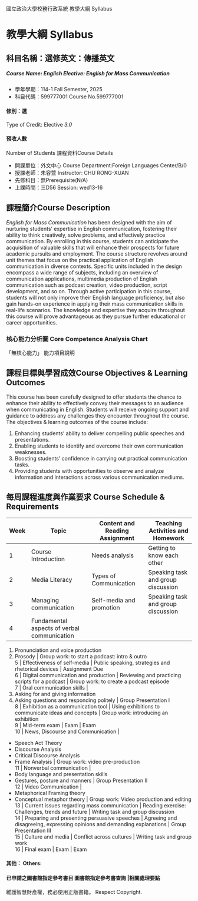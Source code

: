 國立政治大學校務行政系統 教學大綱 Syllabus
# 教學大綱 Syllabus
##  科目名稱：選修英文：傳播英文
#####  Course Name: English Elective: English for Mass Communication
  * 學年學期：114-1 Fall Semester, 2025 
  * 科目代碼：599777001 Course No.599777001
#### 修別：選
Type of Credit: Elective 
_3.0_
#### 預收人數
Number of Students
課程資料Course Details
  * 開課單位：外文中心 Course Department:Foreign Languages Center/B/0 
  * 授課老師：朱容萱 Instructor: CHU RONG-XUAN 
  * 先修科目：無Prerequisite(N/A)
  * 上課時間：三D56 Session: wed13-16
##  課程簡介Course Description
_English for Mass Communication_ has been designed with the aim of nurturing students’ expertise in English communication, fostering their ability to think creatively, solve problems, and effectively practice communication. By enrolling in this course, students can anticipate the acquisition of valuable skills that will enhance their prospects for future academic pursuits and employment.
The course structure revolves around unit themes that focus on the practical application of English communication in diverse contexts. Specific units included in the design encompass a wide range of subjects, including an overview of communication applications, multimedia production of English communication such as podcast creation, video production, script development, and so on.
Through active participation in this course, students will not only improve their English language proficiency, but also gain hands-on experience in applying their mass communication skills in real-life scenarios. The knowledge and expertise they acquire throughout this course will prove advantageous as they pursue further educational or career opportunities.
###  核心能力分析圖 Core Competence Analysis Chart
「無核心能力」 
能力項目說明
##  課程目標與學習成效Course Objectives & Learning Outcomes 
This course has been carefully designed to offer students the chance to enhance their ability to effectively convey their messages to an audience when communicating in English. Students will receive ongoing support and guidance to address any challenges they encounter throughout the course.
The objectives & learning outcomes of the course include:
  1. Enhancing students’ ability to deliver compelling public speeches and presentations.
  2. Enabling students to identify and overcome their own communication weaknesses.
  3. Boosting students’ confidence in carrying out practical communication tasks.
  4. Providing students with opportunities to observe and analyze information and interactions across various communication mediums.
##  每周課程進度與作業要求 Course Schedule & Requirements
Week |  Topic |  Content and Reading Assignment |  Teaching Activities and Homework  
---|---|---|---  
1 |  Course Introduction |  Needs analysis |  Getting to know each other  
2 |  Media Literacy |  Types of Communication |  Speaking task and group discussion  
3 |  Managing communication |  Self-media and promotion |  Speaking task and group discussion  
4 |  Fundamental aspects of verbal communication | 
  1. Pronunciation and voice production
  2. Prosody 
|  Group work: to start a podcast: intro & outro  
5 |  Effectiveness of self-media |  Public speaking, strategies and rhetorical devices |  Assignment Due  
6 |  Digital communication and production  |  Reviewing and practicing scripts for a podcast |  Group work: to create a podcast episode  
7 |  Oral communication skills | 
  1. Asking for and giving information
  2. Asking questions and responding politely
|  Group Presentation I  
8 |  Exhibition as a communication tool |  Using exhibitions to communicate ideas and concepts |  Group work: introducing an exhibition  
9 |  Mid-term exam |  Exam |  Exam  
10 |  News, Discourse and Communication | 
  * Speech Act Theory
  * Discourse Analysis
  * Critical Discourse Analysis
  * Frame Analysis
|  Group work: video pre-production   
11 |  Nonverbal communication | 
  * Body language and presentation skills
  * Gestures, posture and manners
|  Group Presentation II  
12 |  Video Communication  | 
  * Metaphorical Framing theory
  * Conceptual metaphor theory
|  Group work: Video production and editing   
13 |  Current issues regarding mass communication |  Reading exercise:  Challenges, trends and future |  Writing task and group discussion  
14 |  Preparing and presenting persuasive speeches |  Agreeing and disagreeing, expressing opinions and demanding explanations |  Group Presentation III  
15 |  Culture and media |  Conflict across cultures |  Writing task and group work  
16 |  Final exam |  Exam |  Exam  
####  其他： Others:
####  已申請之圖書館指定參考書目  圖書館指定參考書查詢 |相關處理要點
維護智慧財產權，務必使用正版書籍。 Respect Copyright.